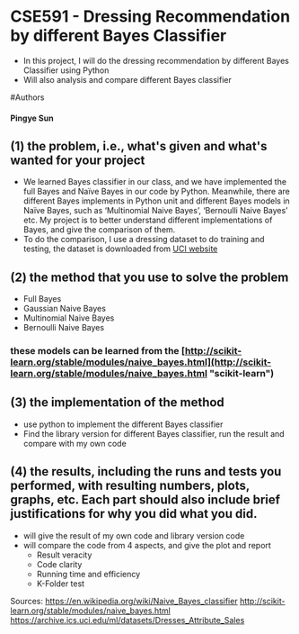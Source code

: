 # CSE591 - Dressing Recommendation by different Bayes Classifier
* In this project, I will do the dressing recommendation by different Bayes Classifier using Python 
* Will also analysis and compare different Bayes classifier

#Authors
#### Pingye Sun


## (1) the problem, i.e., what's given and what's wanted for your project
* We learned Bayes classifier in our class, and we have implemented the full Bayes and Naïve Bayes in our code by Python.  Meanwhile, there are different Bayes implements in Python unit and different Bayes models in Naïve Bayes, such as ‘Multinomial Naive Bayes’, ‘Bernoulli Naive Bayes’ etc. My project is to better understand different implementations of Bayes, and give the comparison of them.
* To do the comparison, I use a dressing dataset to do training and testing, the dataset is downloaded from [UCI website](https://archive.ics.uci.edu/ml/datasets/Dresses_Attribute_Sales "UCI dataset website")

## (2) the method that you use to solve the problem
*	Full Bayes
*	Gaussian Naive Bayes
*	Multinomial Naive Bayes
*	Bernoulli Naive Bayes
### these models can be learned from the [http://scikit-learn.org/stable/modules/naive_bayes.html](http://scikit-learn.org/stable/modules/naive_bayes.html "scikit-learn")

## (3) the implementation of the method 
* use python to implement the different Bayes classifier
* Find the library version for different Bayes classifier, run the result and compare with my own code

## (4) the results, including the runs and tests you performed, with resulting numbers, plots, graphs, etc. Each part should also include brief justifications for why you did what you did.
* will give the result of my own code and library version code
* will compare the code from 4 aspects, and give the plot and report
	* Result veracity
	* Code clarity
	* Running time and efficiency
	* K-Folder test


Sources:
https://en.wikipedia.org/wiki/Naive_Bayes_classifier
http://scikit-learn.org/stable/modules/naive_bayes.html
https://archive.ics.uci.edu/ml/datasets/Dresses_Attribute_Sales

